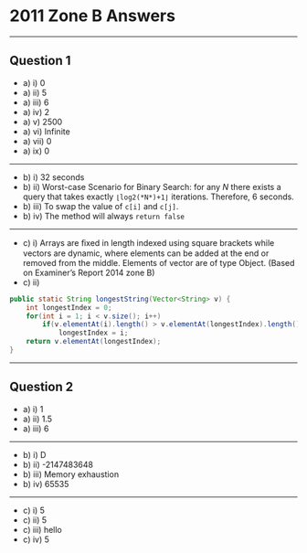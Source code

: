 # 2011 Zone B Answers
---

## Question 1
* a) i) 0
* a) ii) 5
* a) iii) 6
* a) iv) 2
* a) v) 2500
* a) vi) Infinite
* a) vii) 0
* a) ix) 0
---
* b) i) 32 seconds
* b) ii) Worst-case Scenario for Binary Search: for any *N* there exists a query that takes exactly `⌊log2(*N*)+1⌋` iterations. Therefore, 6 seconds.
* b) iii) To swap the value of `c[i]` and `c[j]`.
* b) iv) The method will always `return false`
---
* c) i) Arrays are ﬁxed in length indexed using square brackets while vectors are dynamic, where elements can be added at the end or removed from the middle. Elements of vector are of type Object. (Based on Examiner’s Report 2014 zone B)
* c) ii)
```java
public static String longestString(Vector<String> v) {
	int longestIndex = 0;
	for(int i = 1; i < v.size(); i++)
		if(v.elementAt(i).length() > v.elementAt(longestIndex).length())
			longestIndex = i;
	return v.elementAt(longestIndex);
}
```

---

## Question 2
* a) i) 1
* a) ii) 1.5
* a) iii) 6
---
* b) i) D
* b) ii) -2147483648
* b) iii) Memory exhaustion
* b) iv) 65535
---
* c) i) 5
* c) ii) 5
* c) iii) hello
* c) iv) 5
